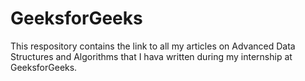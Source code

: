 # GeeksforGeeks

This respository contains the link to all my articles on Advanced Data Structures and Algorithms that I hava written during my internship at GeeksforGeeks.
